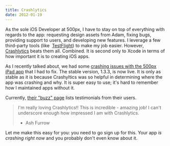 ```yaml
---
title: Crashlytics
date: 2012-01-19
---
```



As the sole iOS Developer at 500px, I have to stay on top of everything with regards to the app: requesting design assets from Adam, fixing bugs, providing support to users, and developing new features. I leverage a few third-party tools (like&nbsp; [TestFlight](http://testflightapp.com)) to make my job easier. However, [Crashlytics](http://www.crashlytics.com/)&nbsp;beats them all. Combined. It is second only to Xcode in terms of how important it is to creating iOS apps.

As I recently talked about, we had some [crashing issues with the 500px iPad app](/blog/walk-dont-run-a-cautionary-tale-of-ios-app-store-approval/)&nbsp;that I had to fix. The stable version, 1.3.3, is now live. It is only as stable as it is because Crashyltics was so helpful in determining where the app was crashing and why. It is super easy to use; it's hard to remember how I maintained apps without it.

Currently, [their "buzz" page](http://beta.crashlytics.com/buzz/) lists testimonials from their users.

> I'm really loving Crashlytics!! This is incredible - amazing job! I can't underscore enough how impressed I am with Crashlytics.
> 
> - Ash Furrow

Let me make this easy for you: you need to go sign up for this. Your app _is crashing right now_&nbsp;and you probably don't even know about it.


  
